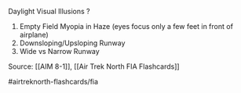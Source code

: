 Daylight Visual Illusions
?
1. Empty Field Myopia in Haze (eyes focus only a few feet in front of airplane)
2. Downsloping/Upsloping Runway
3. Wide vs Narrow Runway
<!--SR:!2022-09-30,1,210-->

Source: [[AIM 8-1]], [[Air Trek North FIA Flashcards]]

#airtreknorth-flashcards/fia